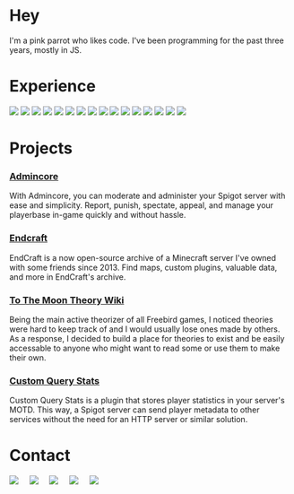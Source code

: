 # Hey
I'm a pink parrot who likes code. I've been programming for the past three years, mostly in JS.
# Experience
![](https://img.shields.io/badge/HTML5-E34F26?style=for-the-badge&logo=html5&logoColor=white)
![](https://img.shields.io/badge/Javascript-323330?style=for-the-badge&logo=javascript&logoColor=F7DF1E)
![](https://img.shields.io/badge/Java-ED8B00?style=for-the-badge&logo=java&logoColor=white)
![](https://img.shields.io/badge/TypeScript-007ACC?style=for-the-badge&logo=typescript&logoColor=white)
![](https://img.shields.io/badge/CSS3-1572B6?style=for-the-badge&logo=css3&logoColor=white)
![](https://img.shields.io/badge/React-20232A?style=for-the-badge&logo=react&logoColor=61DAFB)
![](https://img.shields.io/badge/Python-3776AB?style=for-the-badge&logo=python&logoColor=white)
![](https://img.shields.io/badge/GNU%20Bash-4EAA25?style=for-the-badge&logo=GNU%20Bash&logoColor=white)
![](https://img.shields.io/badge/C%23-239120?style=for-the-badge&logo=c-sharp&logoColor=white)
![](https://img.shields.io/badge/Docker-2CA5E0?style=for-the-badge&logo=docker&logoColor=white)
![](https://img.shields.io/badge/PHP-777BB4?style=for-the-badge&logo=php&logoColor=white)
![](https://img.shields.io/badge/Bootstrap-563D7C?style=for-the-badge&logo=bootstrap&logoColor=white)
![](https://img.shields.io/badge/Node.js-339933?style=for-the-badge&logo=nodedotjs&logoColor=white)
![](https://img.shields.io/badge/npm-CB3837?style=for-the-badge&logo=npm&logoColor=white)
![](https://img.shields.io/badge/Express.js-000000?style=for-the-badge&logo=express&logoColor=white)
![](https://img.shields.io/badge/Sass-CC6699?style=for-the-badge&logo=sass&logoColor=white)
# Projects
### [Admincore](https://rudrecciah.dev/admincore)
With Admincore, you can moderate and administer your Spigot server with ease and simplicity. Report, punish, spectate, appeal, and manage your playerbase in-game quickly and without hassle.
### [Endcraft](https://rudrecciah.dev/osea)
EndCraft is a now open-source archive of a Minecraft server I've owned with some friends since 2013. Find maps, custom plugins, valuable data, and more in EndCraft's archive.
### [To The Moon Theory Wiki](https://rudrecciah.dev/ttm)
Being the main active theorizer of all Freebird games, I noticed theories were hard to keep track of and I would usually lose ones made by others. As a response, I decided to build a place for theories to exist and be easily accessable to anyone who might want to read some or use them to make their own.
### [Custom Query Stats](https://rudrecciah.dev/cqs)
Custom Query Stats is a plugin that stores player statistics in your server's MOTD. This way, a Spigot server can send player metadata to other services without the need for an HTTP server or similar solution.
# Contact
<a href="https://rudrecciah.dev/discord"><img src="https://img.icons8.com/color/48/000000/discord--v2.png"/></a>&nbsp;&nbsp;&nbsp;&nbsp;
<a href="https://rudrecciah.dev/twitter"><img src="https://img.icons8.com/color/48/000000/twitter--v1.png"/></a>&nbsp;&nbsp;&nbsp;&nbsp;
<a href="https://rudrecciah.dev/twitch"><img src="https://img.icons8.com/color/48/000000/twitch--v2.png"/></a>&nbsp;&nbsp;&nbsp;&nbsp;
<a href="https://rudrecciah.dev/youtube"><img src="https://img.icons8.com/color/48/000000/youtube-play.png"/></a>&nbsp;&nbsp;&nbsp;&nbsp;
<a href="https://rudrecciah.dev/steam"><img src="https://img.icons8.com/ios-filled/48/4a90e2/steam-circled.png"/></a>
